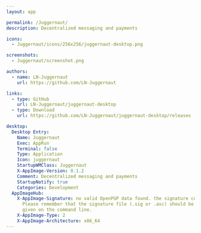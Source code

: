 ```yaml
---
layout: app

permalink: /Juggernaut/
description: Decentralized messaging and payments

icons:
  - Juggernaut/icons/256x256/juggernaut-desktop.png

screenshots:
  - Juggernaut/screenshot.png

authors:
  - name: LN-Juggernaut
    url: https://github.com/LN-Juggernaut

links:
  - type: GitHub
    url: LN-Juggernaut/juggernaut-desktop
  - type: Download
    url: https://github.com/LN-Juggernaut/juggernaut-desktop/releases

desktop:
  Desktop Entry:
    Name: Juggernaut
    Exec: AppRun
    Terminal: false
    Type: Application
    Icon: juggernaut
    StartupWMClass: Juggernaut
    X-AppImage-Version: 0.1.2
    Comment: Decentralized messaging and payments
    StartupNotify: true
    Categories: Development
  AppImageHub:
    X-AppImage-Signature: no valid OpenPGP data found. the signature could not be verified.
      Please remember that the signature file (.sig or .asc) should be the first file
      given on the command line.
    X-AppImage-Type: 2
    X-AppImage-Architecture: x86_64
---
```


